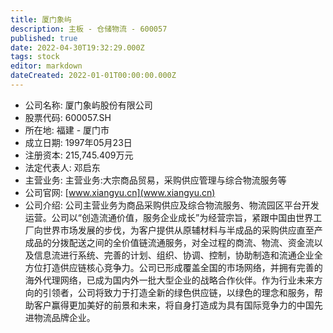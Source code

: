 ```yaml
---
title: 厦门象屿
description: 主板 - 仓储物流 - 600057
published: true
date: 2022-04-30T19:32:29.000Z
tags: stock
editor: markdown
dateCreated: 2022-01-01T00:00:00.000Z
---
```


- 公司名称: 厦门象屿股份有限公司
- 股票代码: 600057.SH
- 所在地: 福建 - 厦门市
- 成立日期: 1997年05月23日
- 注册资本: 215,745.409万元
- 法定代表人: 邓启东
- 主营业务: 主营业务:大宗商品贸易，采购供应管理与综合物流服务等
- 公司官网: [www.xiangyu.cn](www.xiangyu.cn)
- 公司介绍: 公司主营业务为商品采购供应及综合物流服务、物流园区平台开发运营。公司以“创造流通价值，服务企业成长”为经营宗旨，紧跟中国由世界工厂向世界市场发展的步伐，为客户提供从原辅材料与半成品的采购供应直至产成品的分拨配送之间的全价值链流通服务，对全过程的商流、物流、资金流以及信息流进行系统、完善的计划、组织、协调、控制，协助制造和流通企业全方位打造供应链核心竞争力。公司已形成覆盖全国的市场网络，并拥有完善的海外代理网络，已成为国内外一批大型企业的战略合作伙伴。作为行业未来方向的引领者，公司将致力于打造全新的绿色供应链，以绿色的理念和服务，帮助客户赢得更加美好的前景和未来，将自身打造成为具有国际竞争力的中国先进物流品牌企业。


